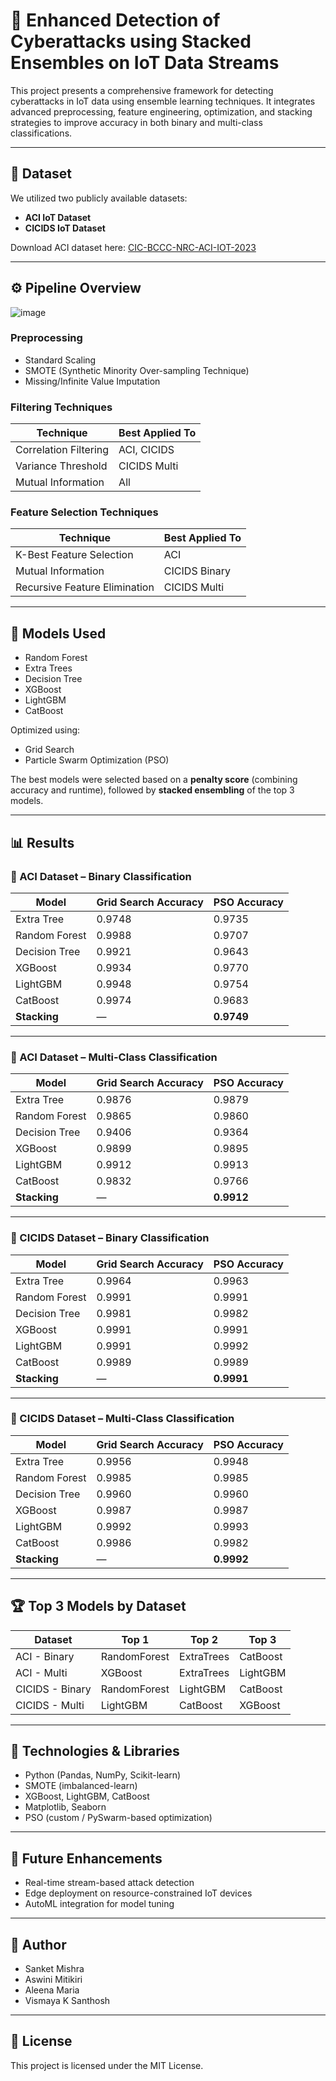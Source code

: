 # 🔐 Enhanced Detection of Cyberattacks using Stacked Ensembles on IoT Data Streams

This project presents a comprehensive framework for detecting cyberattacks in IoT data using ensemble learning techniques. It integrates advanced preprocessing, feature engineering, optimization, and stacking strategies to improve accuracy in both binary and multi-class classifications.

---

## 📂 Dataset

We utilized two publicly available datasets:

- **ACI IoT Dataset**
- **CICIDS IoT Dataset**

Download ACI dataset here: [CIC-BCCC-NRC-ACI-IOT-2023](http://cicresearch.ca/IOTDataset/CIC-BCCC-NRC-TabularIoTAttacks-2024/Dataset/)

---

## ⚙️ Pipeline Overview
![image](https://github.com/user-attachments/assets/cc629da1-91a1-4fac-a0db-f03f03ee5b1a)


### Preprocessing

- Standard Scaling  
- SMOTE (Synthetic Minority Over-sampling Technique)  
- Missing/Infinite Value Imputation  

### Filtering Techniques

| Technique                   | Best Applied To        |
|----------------------------|------------------------|
| Correlation Filtering      | ACI, CICIDS            |
| Variance Threshold         | CICIDS Multi           |
| Mutual Information         | All                    |

### Feature Selection Techniques

| Technique                    | Best Applied To          |
|-----------------------------|--------------------------|
| K-Best Feature Selection     | ACI                      |
| Mutual Information           | CICIDS Binary            |
| Recursive Feature Elimination | CICIDS Multi           |

---

## 🤖 Models Used

- Random Forest
- Extra Trees
- Decision Tree
- XGBoost
- LightGBM
- CatBoost

Optimized using:
- Grid Search
- Particle Swarm Optimization (PSO)

The best models were selected based on a **penalty score** (combining accuracy and runtime), followed by **stacked ensembling** of the top 3 models.

---

## 📊 Results

### 🧪 ACI Dataset – Binary Classification

| Model         | Grid Search Accuracy | PSO Accuracy |
|---------------|----------------------|--------------|
| Extra Tree    | 0.9748               | 0.9735       |
| Random Forest | 0.9988               | 0.9707       |
| Decision Tree | 0.9921               | 0.9643       |
| XGBoost       | 0.9934               | 0.9770       |
| LightGBM      | 0.9948               | 0.9754       |
| CatBoost      | 0.9974               | 0.9683       |
| **Stacking**  | —                    | **0.9749**   |

---

### 🧪 ACI Dataset – Multi-Class Classification

| Model         | Grid Search Accuracy | PSO Accuracy |
|---------------|----------------------|--------------|
| Extra Tree    | 0.9876               | 0.9879       |
| Random Forest | 0.9865               | 0.9860       |
| Decision Tree | 0.9406               | 0.9364       |
| XGBoost       | 0.9899               | 0.9895       |
| LightGBM      | 0.9912               | 0.9913       |
| CatBoost      | 0.9832               | 0.9766       |
| **Stacking**  | —                    | **0.9912**   |

---

### 🧪 CICIDS Dataset – Binary Classification

| Model         | Grid Search Accuracy | PSO Accuracy |
|---------------|----------------------|--------------|
| Extra Tree    | 0.9964               | 0.9963       |
| Random Forest | 0.9991               | 0.9991       |
| Decision Tree | 0.9981               | 0.9982       |
| XGBoost       | 0.9991               | 0.9991       |
| LightGBM      | 0.9991               | 0.9992       |
| CatBoost      | 0.9989               | 0.9989       |
| **Stacking**  | —                    | **0.9991**   |

---

### 🧪 CICIDS Dataset – Multi-Class Classification

| Model         | Grid Search Accuracy | PSO Accuracy |
|---------------|----------------------|--------------|
| Extra Tree    | 0.9956               | 0.9948       |
| Random Forest | 0.9985               | 0.9985       |
| Decision Tree | 0.9960               | 0.9960       |
| XGBoost       | 0.9987               | 0.9987       |
| LightGBM      | 0.9992               | 0.9993       |
| CatBoost      | 0.9986               | 0.9982       |
| **Stacking**  | —                    | **0.9992**   |

---

## 🏆 Top 3 Models by Dataset

| Dataset           | Top 1        | Top 2        | Top 3        |
|-------------------|--------------|--------------|--------------|
| ACI - Binary      | RandomForest | ExtraTrees   | CatBoost     |
| ACI - Multi       | XGBoost      | ExtraTrees   | LightGBM     |
| CICIDS - Binary   | RandomForest | LightGBM     | CatBoost     |
| CICIDS - Multi    | LightGBM     | CatBoost     | XGBoost      |

---

## 🧰 Technologies & Libraries

- Python (Pandas, NumPy, Scikit-learn)
- SMOTE (imbalanced-learn)
- XGBoost, LightGBM, CatBoost
- Matplotlib, Seaborn
- PSO (custom / PySwarm-based optimization)

---

## 🚀 Future Enhancements

- Real-time stream-based attack detection
- Edge deployment on resource-constrained IoT devices
- AutoML integration for model tuning

---

## 👤 Author

- Sanket Mishra
- Aswini Mitikiri
- Aleena Maria
- Vismaya K Santhosh

---

## 📄 License

This project is licensed under the MIT License.
